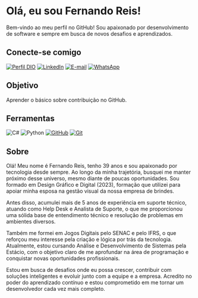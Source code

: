 # Olá, eu sou Fernando Reis!

Bem-vindo ao meu perfil no GitHub! Sou apaixonado por desenvolvimento de software e sempre em busca de novos desafios e aprendizados.

## Conecte-se comigo
[![Perfil DIO](https://img.shields.io/badge/-Meu%20Perfil%20na%20DIO-0077B5?style=for-the-badge&logo=gitbook&logoColor=white)](https://www.dio.me/users/fernando01022013)
[![LinkedIn](https://img.shields.io/badge/LinkedIn-0077B5?style=for-the-badge&logo=linkedin&logoColor=white)](https://www.https://www.linkedin.com/in/fernando-reis-bb6912b7/)
[![E-mail](https://img.shields.io/badge/-Email-0077B5?style=for-the-badge&logo=microsoft-outlook&logoColor=white)](mailto:fernando01022013@gmail.com)
[![WhatsApp](https://img.shields.io/badge/WhatsApp-0077B5?style=for-the-badge&logo=whatsapp&logoColor=white)](https://wa.me/55+11+981604489) 

## Objetivo
Aprender o básico sobre contribuição no GitHub.

## Ferramentas
![C#](https://img.shields.io/badge/C%23-0D1117?style=for-the-badge&logo=c-sharp&logoColor=823085)
![Python](https://img.shields.io/badge/Python-000?style=for-the-badge&logo=python)
[![GitHub](https://img.shields.io/badge/GitHub-000?style=for-the-badge&logo=github&logoColor=30A3DC)](https://docs.github.com/)
[![Git](https://img.shields.io/badge/Git-000?style=for-the-badge&logo=git&logoColor=E94D5F)](https://git-scm.com/doc) 

## Sobre

Olá! Meu nome é Fernando Reis, tenho 39 anos e sou apaixonado por tecnologia desde sempre. Ao longo da minha trajetória, busquei me manter próximo desse universo, mesmo diante de poucas oportunidades. Sou formado em Design Gráfico e Digital (2023), formação que utilizei para apoiar minha esposa na gestão visual da nossa empresa de brindes.

Antes disso, acumulei mais de 5 anos de experiência em suporte técnico, atuando como Help Desk e Analista de Suporte, o que me proporcionou uma sólida base de entendimento técnico e resolução de problemas em ambientes diversos.

Também me formei em Jogos Digitais pelo SENAC e pelo IFRS, o que reforçou meu interesse pela criação e lógica por trás da tecnologia. Atualmente, estou cursando Análise e Desenvolvimento de Sistemas pela Estácio, com o objetivo claro de me aprofundar na área de programação e conquistar novas oportunidades profissionais.

Estou em busca de desafios onde eu possa crescer, contribuir com soluções inteligentes e evoluir junto com a equipe e a empresa. Acredito no poder do aprendizado contínuo e estou comprometido em me tornar um desenvolvedor cada vez mais completo.
